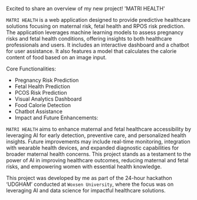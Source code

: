 Excited to share an overview of my new project! 'MATRI HEALTH'

`MATRI HEALTH` is a web application designed to provide predictive healthcare solutions focusing on maternal risk, fetal health and RPOS risk prediction. The application leverages machine learning models to assess pregnancy risks and fetal health conditions, offering insights to both healthcare professionals and users. It includes an interactive dashboard and a chatbot for user assistance. It also features a model that calculates the calorie content of food based on an image input.

Core Functionalities:

- Pregnancy Risk Prediction
- Fetal Health Prediction
- PCOS Risk Prediction
- Visual Analytics Dashboard
- Food Calorie Detection
- Chatbot Assistance
- Impact and Future Enhancements:

`MATRI HEALTH` aims to enhance maternal and fetal healthcare accessibility by leveraging AI for early detection, preventive care, and personalized health insights. Future improvements may include real-time monitoring, integration with wearable health devices, and expanded diagnostic capabilities for broader maternal health concerns. This project stands as a testament to the power of AI in improving healthcare outcomes, reducing maternal and fetal risks, and empowering women with essential health knowledge.

This project was developed by me as part of the 24-hour hackathon ‘UDGHAM’ conducted at `Woxsen University`, where the focus was on leveraging AI and data science for impactful healthcare solutions.
